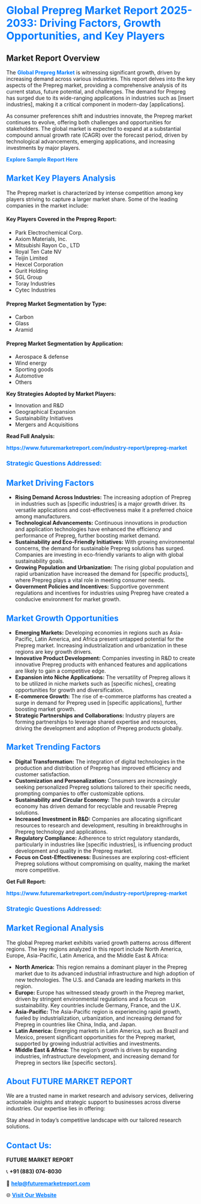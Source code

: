 <h1 style="color: #007BFF;">Global Prepreg Market Report 2025-2033: Driving Factors, Growth Opportunities, and Key Players</h1>

<section id="overview">
<h2>Market Report Overview</h2>
<p>The <a href="https://www.futuremarketreport.com/industry-report/prepreg-market" style="color: #007BFF; text-decoration: none;"><strong>Global Prepreg Market</strong></a> is witnessing significant growth, driven by increasing demand across various industries. This report delves into the key aspects of the Prepreg market, providing a comprehensive analysis of its current status, future potential, and challenges. The demand for Prepreg has surged due to its wide-ranging applications in industries such as [insert industries], making it a critical component in modern-day [applications].</p>
<p>As consumer preferences shift and industries innovate, the Prepreg market continues to evolve, offering both challenges and opportunities for stakeholders. The global market is expected to expand at a substantial compound annual growth rate (CAGR) over the forecast period, driven by technological advancements, emerging applications, and increasing investments by major players.</p>
</section>

<section id="overview">
<p><a href="https://www.futuremarketreport.com/request-sample/reportId=109430" style="color: #007BFF; text-decoration: none;"><strong>Explore Sample Report Here</strong></a></p>
</section>

<section id="key-players">
<h2 style="color: #007BFF;">Market Key Players Analysis</h2>
<p>The Prepreg market is characterized by intense competition among key players striving to capture a larger market share. Some of the leading companies in the market include:</p>
<h4>Key Players Covered in the Prepreg Report:</h4>
<ul><li>Park Electrochemical Corp.</li><li>Axiom Materials, Inc.</li><li>Mitsubishi Rayon Co., LTD</li><li>Royal Ten Cate NV</li><li>Teijin Limited</li><li>Hexcel Corporation</li><li>Gurit Holding</li><li>SGL Group</li><li>Toray Industries</li><li>Cytec Industries</li></ul>
<h4>Prepreg Market Segmentation by Type:</h4>
<ul><li>Carbon</li><li>Glass</li><li>Aramid</li></ul>

<h4>Prepreg Market Segmentation by Application:</h4>
<ul><li>Aerospace &amp; defense</li><li>Wind energy</li><li>Sporting goods</li><li>Automotive</li><li>Others</li></ul>
<p><strong>Key Strategies Adopted by Market Players:</strong></p>
<ul>
<li>Innovation and R&D</li>
<li>Geographical Expansion</li>
<li>Sustainability Initiatives</li>
<li>Mergers and Acquisitions</li>
</ul>
</section>

<section>
<p><strong>Read Full Analysis: </strong></p><a href="https://www.futuremarketreport.com/industry-report/prepreg-market" style="color: #007BFF; text-decoration: none;"><strong>https://www.futuremarketreport.com/industry-report/prepreg-market</strong></a>
<h3 style="color: #007BFF;">Strategic Questions Addressed:</h3>
</section>

<section id="driving-factors">
<h2 style="color: #007BFF;">Market Driving Factors</h2>
<ul>
<li><strong>Rising Demand Across Industries:</strong> The increasing adoption of Prepreg in industries such as [specific industries] is a major growth driver. Its versatile applications and cost-effectiveness make it a preferred choice among manufacturers.</li>
<li><strong>Technological Advancements:</strong> Continuous innovations in production and application technologies have enhanced the efficiency and performance of Prepreg, further boosting market demand.</li>
<li><strong>Sustainability and Eco-Friendly Initiatives:</strong> With growing environmental concerns, the demand for sustainable Prepreg solutions has surged. Companies are investing in eco-friendly variants to align with global sustainability goals.</li>
<li><strong>Growing Population and Urbanization:</strong> The rising global population and rapid urbanization have increased the demand for [specific products], where Prepreg plays a vital role in meeting consumer needs.</li>
<li><strong>Government Policies and Incentives:</strong> Supportive government regulations and incentives for industries using Prepreg have created a conducive environment for market growth.</li>
</ul>
</section>

<section id="growth-opportunities">
<h2 style="color: #007BFF;">Market Growth Opportunities</h2>
<ul>
<li><strong>Emerging Markets:</strong> Developing economies in regions such as Asia-Pacific, Latin America, and Africa present untapped potential for the Prepreg market. Increasing industrialization and urbanization in these regions are key growth drivers.</li>
<li><strong>Innovative Product Development:</strong> Companies investing in R&D to create innovative Prepreg products with enhanced features and applications are likely to gain a competitive edge.</li>
<li><strong>Expansion into Niche Applications:</strong> The versatility of Prepreg allows it to be utilized in niche markets such as [specific niches], creating opportunities for growth and diversification.</li>
<li><strong>E-commerce Growth:</strong> The rise of e-commerce platforms has created a surge in demand for Prepreg used in [specific applications], further boosting market growth.</li>
<li><strong>Strategic Partnerships and Collaborations:</strong> Industry players are forming partnerships to leverage shared expertise and resources, driving the development and adoption of Prepreg products globally.</li>
</ul>
</section>

<section id="trending-factors">
<h2 style="color: #007BFF;">Market Trending Factors</h2>
<ul>
<li><strong>Digital Transformation:</strong> The integration of digital technologies in the production and distribution of Prepreg has improved efficiency and customer satisfaction.</li>
<li><strong>Customization and Personalization:</strong> Consumers are increasingly seeking personalized Prepreg solutions tailored to their specific needs, prompting companies to offer customizable options.</li>
<li><strong>Sustainability and Circular Economy:</strong> The push towards a circular economy has driven demand for recyclable and reusable Prepreg solutions.</li>
<li><strong>Increased Investment in R&D:</strong> Companies are allocating significant resources to research and development, resulting in breakthroughs in Prepreg technology and applications.</li>
<li><strong>Regulatory Compliance:</strong> Adherence to strict regulatory standards, particularly in industries like [specific industries], is influencing product development and quality in the Prepreg market.</li>
<li><strong>Focus on Cost-Effectiveness:</strong> Businesses are exploring cost-efficient Prepreg solutions without compromising on quality, making the market more competitive.</li>
</ul>
</section>

<section>
<p><strong>Get Full Report: </strong></p><a href="https://www.futuremarketreport.com/industry-report/prepreg-market" style="color: #007BFF; text-decoration: none;"><strong>https://www.futuremarketreport.com/industry-report/prepreg-market</strong></a>
<h3 style="color: #007BFF;">Strategic Questions Addressed:</h3>
</section>


<section id="regional-analysis">
<h2 style="color: #007BFF;">Market Regional Analysis</h2>
<p>The global Prepreg market exhibits varied growth patterns across different regions. The key regions analyzed in this report include North America, Europe, Asia-Pacific, Latin America, and the Middle East & Africa:</p>
<ul>
<li><strong>North America:</strong> This region remains a dominant player in the Prepreg market due to its advanced industrial infrastructure and high adoption of new technologies. The U.S. and Canada are leading markets in this region.</li>
<li><strong>Europe:</strong> Europe has witnessed steady growth in the Prepreg market, driven by stringent environmental regulations and a focus on sustainability. Key countries include Germany, France, and the U.K.</li>
<li><strong>Asia-Pacific:</strong> The Asia-Pacific region is experiencing rapid growth, fueled by industrialization, urbanization, and increasing demand for Prepreg in countries like China, India, and Japan.</li>
<li><strong>Latin America:</strong> Emerging markets in Latin America, such as Brazil and Mexico, present significant opportunities for the Prepreg market, supported by growing industrial activities and investments.</li>
<li><strong>Middle East & Africa:</strong> The region’s growth is driven by expanding industries, infrastructure development, and increasing demand for Prepreg in sectors like [specific sectors].</li>
</ul>
</section>

<footer>
<h2 style="color: #007BFF;">About FUTURE MARKET REPORT</h2>
<p>We are a trusted name in market research and advisory services, delivering actionable insights and strategic support to businesses across diverse industries. Our expertise lies in offering:</p>

<p>Stay ahead in today’s competitive landscape with our tailored research solutions.</p>

<h2 style="color: #007BFF;">Contact Us:</h2>
<p><strong>FUTURE MARKET REPORT</strong></p>
<p>📞 <strong>+91 (883) 074-8030</strong></p>
<p>📧 <strong><a href="mailto:help@futuremarketreport.com" style="color: #007BFF;">help@futuremarketreport.com</a></strong></p>
<p>🌐 <strong><a href="https://www.futuremarketreport.com/" style="color: #007BFF;">Visit Our Website</a></strong></p>
</footer>